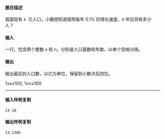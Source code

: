 #### 题目描述

我国现有 x  亿人口，小酷想知道按照每年 0.1% 的增长速度，n 年后将有多少人？  

#### 输入

一行，包含两个整数 x 和 n，分别是人口基数和年数，以单个空格分隔。  

#### 输出

输出最后的人口数，以亿为单位，保留到小数点后四位。

1≤x≤100, 1≤n≤100  

___

#### 输入样例复制

```
13 10
```

#### 输出样例复制

```
13.1306
```